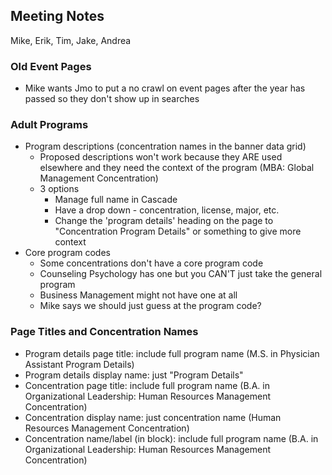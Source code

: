 ## Meeting Notes
Mike, Erik, Tim, Jake, Andrea
### Old Event Pages
* Mike wants Jmo to put a no crawl on event pages after the year has passed so they don't show up in searches

### Adult Programs
* Program descriptions (concentration names in the banner data grid)
     * Proposed descriptions won't work because they ARE used elsewhere and they need the context of the program (MBA: Global Management Concentration)
     * 3 options
          * Manage full name in Cascade
          * Have a drop down - concentration, license, major, etc.
          * Change the 'program details' heading on the page to "Concentration Program Details" or something to give more context
* Core program codes
     * Some concentrations don't have a core program code
     * Counseling Psychology has one but you CAN'T just take the general program
     * Business Management might not have one at all
     * Mike says we should just guess at the program code?

### Page Titles and Concentration Names
* Program details page title: include full program name (M.S. in Physician Assistant Program Details)
* Program details display name: just "Program Details"
* Concentration page title: include full program name (B.A. in Organizational Leadership: Human Resources Management Concentration)
* Concentration display name: just concentration name (Human Resources Management Concentration)
* Concentration name/label (in block): include full program name (B.A. in Organizational Leadership: Human Resources Management Concentration)
